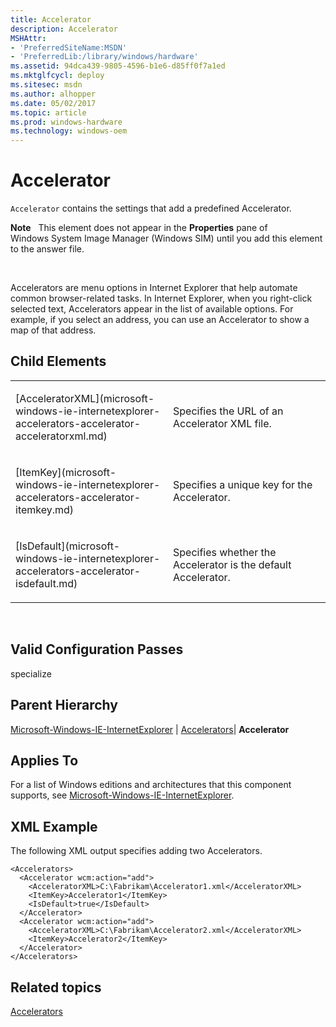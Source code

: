 ```yaml
---
title: Accelerator
description: Accelerator
MSHAttr:
- 'PreferredSiteName:MSDN'
- 'PreferredLib:/library/windows/hardware'
ms.assetid: 94dca439-9805-4596-b1e6-d85ff0f7a1ed
ms.mktglfcycl: deploy
ms.sitesec: msdn
ms.author: alhopper
ms.date: 05/02/2017
ms.topic: article
ms.prod: windows-hardware
ms.technology: windows-oem
---
```


# Accelerator


`Accelerator` contains the settings that add a predefined Accelerator.

**Note**  
This element does not appear in the **Properties** pane of Windows System Image Manager (Windows SIM) until you add this element to the answer file.

 

Accelerators are menu options in Internet Explorer that help automate common browser-related tasks. In Internet Explorer, when you right-click selected text, Accelerators appear in the list of available options. For example, if you select an address, you can use an Accelerator to show a map of that address.

## Child Elements


<table>
<colgroup>
<col width="50%" />
<col width="50%" />
</colgroup>
<tbody>
<tr class="odd">
<td><p>[AcceleratorXML](microsoft-windows-ie-internetexplorer-accelerators-accelerator-acceleratorxml.md)</p></td>
<td><p>Specifies the URL of an Accelerator XML file.</p></td>
</tr>
<tr class="even">
<td><p>[ItemKey](microsoft-windows-ie-internetexplorer-accelerators-accelerator-itemkey.md)</p></td>
<td><p>Specifies a unique key for the Accelerator.</p></td>
</tr>
<tr class="odd">
<td><p>[IsDefault](microsoft-windows-ie-internetexplorer-accelerators-accelerator-isdefault.md)</p></td>
<td><p>Specifies whether the Accelerator is the default Accelerator.</p></td>
</tr>
</tbody>
</table>

 

## Valid Configuration Passes


specialize

## Parent Hierarchy


[Microsoft-Windows-IE-InternetExplorer](microsoft-windows-ie-internetexplorer.md) | [Accelerators](microsoft-windows-ie-internetexplorer-accelerators.md)| **Accelerator**

## Applies To


For a list of Windows editions and architectures that this component supports, see [Microsoft-Windows-IE-InternetExplorer](microsoft-windows-ie-internetexplorer.md).

## XML Example


The following XML output specifies adding two Accelerators.

```
<Accelerators>
  <Accelerator wcm:action="add">
    <AcceleratorXML>C:\Fabrikam\Accelerator1.xml</AcceleratorXML>
    <ItemKey>Accelerator1</ItemKey> 
    <IsDefault>true</IsDefault> 
  </Accelerator>
  <Accelerator wcm:action="add">
    <AcceleratorXML>C:\Fabrikam\Accelerator2.xml</AcceleratorXML> 
    <ItemKey>Accelerator2</ItemKey> 
  </Accelerator>
</Accelerators>
```

## Related topics


[Accelerators](microsoft-windows-ie-internetexplorer-accelerators.md)

 

 







